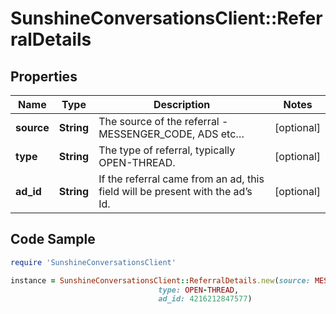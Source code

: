 # SunshineConversationsClient::ReferralDetails

## Properties

Name | Type | Description | Notes
------------ | ------------- | ------------- | -------------
**source** | **String** | The source of the referral - MESSENGER_CODE, ADS etc… | [optional] 
**type** | **String** | The type of referral, typically OPEN-THREAD. | [optional] 
**ad_id** | **String** | If the referral came from an ad, this field will be present with the ad’s Id. | [optional] 

## Code Sample

```ruby
require 'SunshineConversationsClient'

instance = SunshineConversationsClient::ReferralDetails.new(source: MESSENGER_CODE,
                                 type: OPEN-THREAD,
                                 ad_id: 4216212847577)
```


